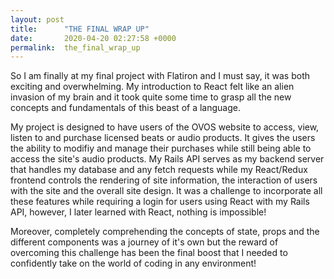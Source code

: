 ```yaml
---
layout: post
title:      "THE FINAL WRAP UP"
date:       2020-04-20 02:27:58 +0000
permalink:  the_final_wrap_up
---
```



So I am finally at my final project with Flatiron and I must say, it was both exciting and overwhelming. My introduction to React felt like an alien invasion of my brain and it took quite some time to grasp all the new concepts and fundamentals of this beast of a language. 

My project is designed to have users of the OVOS website to access, view, listen to and purchase licensed beats or audio products. It gives the users the ability to modifiy and manage their purchases while still being able to access the site's audio products. My Rails API serves as my backend server that handles my database and any fetch requests while my React/Redux frontend controls the rendering of site information, the interaction of users with the site and the overall site design.  It was a challenge to incorporate all these features while requiring a login for users using React with my Rails API, however, I later learned with React, nothing is impossible!

Moreover, completely comprehending the concepts of state, props and the different components was a journey of it's own but the reward of overcoming this challenge has been the final boost that I needed to confidently take on the world of coding in any environment!
